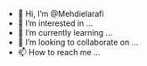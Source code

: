 - 👋 Hi, I’m @Mehdielarafi
- 👀 I’m interested in ...
- 🌱 I’m currently learning ...
- 💞️ I’m looking to collaborate on ...
- 📫 How to reach me ...

<!---
Mehdielarafi/Mehdielarafi is a ✨ special ✨ repository because its `README.md` (this file) appears on your GitHub profile.
You can click the Preview link to take a look at your changes.
--->
